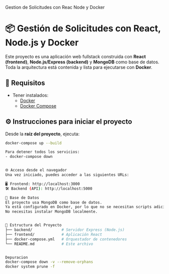 Gestion de Solicitudes con Reac Node y Docker

# 📦 Gestión de Solicitudes con React, Node.js y Docker

Este proyecto es una aplicación web fullstack construida con **React (frontend)**, **Node.js/Express (backend)** y **MongoDB** como base de datos. Toda la arquitectura está contenida y lista para ejecutarse con **Docker**.

## 🚀 Requisitos

- Tener instalados:
  - [Docker](https://www.docker.com/)
  - [Docker Compose](https://docs.docker.com/compose/)

## ⚙️ Instrucciones para iniciar el proyecto

Desde la **raíz del proyecto**, ejecuta:

```bash
docker-compose up --build

Para detener todos los servicios:
- docker-compose down


🌐 Acceso desde el navegador
Una vez iniciado, puedes acceder a las siguientes URLs:

🖥️ Frontend: http://localhost:3000
🛠️ Backend (API): http://localhost:5000

🧩 Base de Datos
El proyecto usa MongoDB como base de datos.
Ya está configurado en Docker, por lo que no se necesitan scripts adicionales.
No necesitas instalar MongoDB localmente.


📁 Estructura del Proyecto
├── backend/             # Servidor Express (Node.js)
├── frontend/            # Aplicación React
├── docker-compose.yml   # Orquestador de contenedores
└── README.md            # Este archivo


Depuracion
docker-compose down -v --remove-orphans
docker system prune -f